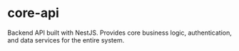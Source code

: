 # core-api
Backend API built with NestJS. Provides core business logic, authentication, and data services for the entire system.
